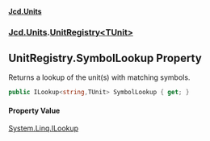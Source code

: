 #### [Jcd.Units](index.md 'index')
### [Jcd.Units](Jcd.Units.md 'Jcd.Units').[UnitRegistry&lt;TUnit&gt;](UnitRegistry_TUnit_.md 'Jcd.Units.UnitRegistry<TUnit>')

## UnitRegistry<TUnit>.SymbolLookup Property

Returns a lookup of the unit(s) with matching symbols.

```csharp
public ILookup<string,TUnit> SymbolLookup { get; }
```

#### Property Value
[System.Linq.ILookup](https://docs.microsoft.com/en-us/dotnet/api/System.Linq.ILookup 'System.Linq.ILookup')